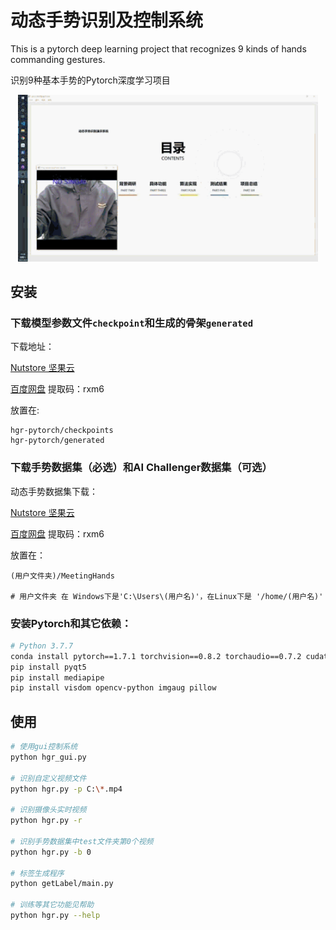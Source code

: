 # 动态手势识别及控制系统
This is a pytorch deep learning project that recognizes 9 kinds of hands commanding gestures.

识别9种基本手势的Pytorch深度学习项目

<p align="center">
    <img src="docs/intro.gif" width="480">
</p>


## 安装

### 下载模型参数文件`checkpoint`和生成的骨架`generated`
下载地址：

[Nutstore 坚果云](https://www.jianguoyun.com/p/DQrBFs8QjpCuCRjOoOsD )

[百度网盘](https://pan.baidu.com/s/1b72F7haVz_-d6SnzYUVJfA )  提取码：rxm6

放置在:

```
hgr-pytorch/checkpoints
hgr-pytorch/generated
```


### 下载手势数据集（必选）和AI Challenger数据集（可选）

动态手势数据集下载：

[Nutstore 坚果云](https://www.jianguoyun.com/p/Dc1XE3EQiZCuCRjIoOsD )

[百度网盘](https://pan.baidu.com/s/1SidRUUrKcUl_L1qfvxTN3Q )  提取码：rxm6

放置在：
```
(用户文件夹)/MeetingHands

# 用户文件夹 在 Windows下是'C:\Users\(用户名)'，在Linux下是 '/home/(用户名)'
```

### 安装Pytorch和其它依赖：
```bash
# Python 3.7.7
conda install pytorch==1.7.1 torchvision==0.8.2 torchaudio==0.7.2 cudatoolkit=10.2 -c pytorch
pip install pyqt5
pip install mediapipe
pip install visdom opencv-python imgaug pillow
```

## 使用
```bash
# 使用gui控制系统
python hgr_gui.py

# 识别自定义视频文件 
python hgr.py -p C:\*.mp4

# 识别摄像头实时视频
python hgr.py -r

# 识别手势数据集中test文件夹第0个视频
python hgr.py -b 0

# 标签生成程序
python getLabel/main.py

# 训练等其它功能见帮助
python hgr.py --help
```

